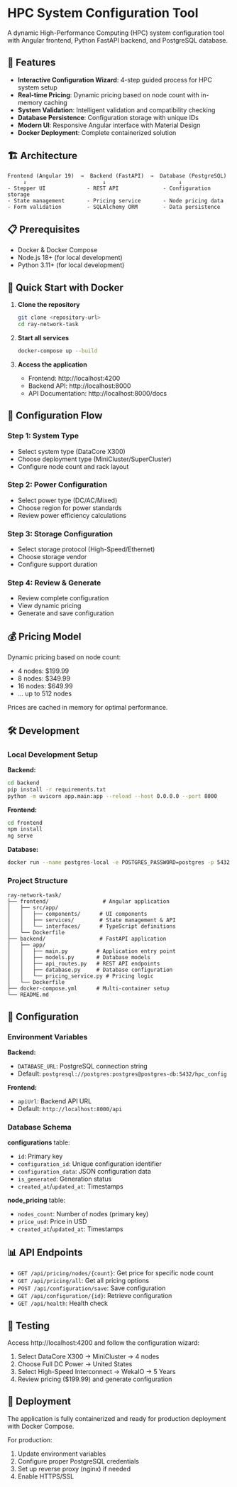 # HPC System Configuration Tool

A dynamic High-Performance Computing (HPC) system configuration tool with Angular frontend, Python FastAPI backend, and PostgreSQL database.

## 🚀 Features

- **Interactive Configuration Wizard**: 4-step guided process for HPC system setup
- **Real-time Pricing**: Dynamic pricing based on node count with in-memory caching
- **System Validation**: Intelligent validation and compatibility checking
- **Database Persistence**: Configuration storage with unique IDs
- **Modern UI**: Responsive Angular interface with Material Design
- **Docker Deployment**: Complete containerized solution

## 🏗️ Architecture

```
Frontend (Angular 19)  →  Backend (FastAPI)  →  Database (PostgreSQL)
     ↓                        ↓                       ↓
- Stepper UI             - REST API              - Configuration storage
- State management       - Pricing service       - Node pricing data
- Form validation        - SQLAlchemy ORM        - Data persistence
```

## 📋 Prerequisites

- Docker & Docker Compose
- Node.js 18+ (for local development)
- Python 3.11+ (for local development)

## 🐳 Quick Start with Docker

1. **Clone the repository**
   ```bash
   git clone <repository-url>
   cd ray-network-task
   ```

2. **Start all services**
   ```bash
   docker-compose up --build
   ```

3. **Access the application**
   - Frontend: http://localhost:4200
   - Backend API: http://localhost:8000
   - API Documentation: http://localhost:8000/docs

## 📝 Configuration Flow

### Step 1: System Type
- Select system type (DataCore X300)
- Choose deployment type (MiniCluster/SuperCluster)
- Configure node count and rack layout

### Step 2: Power Configuration
- Select power type (DC/AC/Mixed)
- Choose region for power standards
- Review power efficiency calculations

### Step 3: Storage Configuration
- Select storage protocol (High-Speed/Ethernet)
- Choose storage vendor
- Configure support duration

### Step 4: Review & Generate
- Review complete configuration
- View dynamic pricing
- Generate and save configuration

## 💰 Pricing Model

Dynamic pricing based on node count:
- 4 nodes: $199.99
- 8 nodes: $349.99
- 16 nodes: $649.99
- ... up to 512 nodes

Prices are cached in memory for optimal performance.

## 🛠️ Development

### Local Development Setup

**Backend:**
```bash
cd backend
pip install -r requirements.txt
python -m uvicorn app.main:app --reload --host 0.0.0.0 --port 8000
```

**Frontend:**
```bash
cd frontend
npm install
ng serve
```

**Database:**
```bash
docker run --name postgres-local -e POSTGRES_PASSWORD=postgres -p 5432:5432 -d postgres:15-alpine
```

### Project Structure

```
ray-network-task/
├── frontend/                 # Angular application
│   ├── src/app/
│   │   ├── components/      # UI components
│   │   ├── services/        # State management & API
│   │   └── interfaces/      # TypeScript definitions
│   └── Dockerfile
├── backend/                 # FastAPI application
│   ├── app/
│   │   ├── main.py         # Application entry point
│   │   ├── models.py       # Database models
│   │   ├── api_routes.py   # REST API endpoints
│   │   ├── database.py     # Database configuration
│   │   └── pricing_service.py # Pricing logic
│   └── Dockerfile
├── docker-compose.yml      # Multi-container setup
└── README.md
```

## 🔧 Configuration

### Environment Variables

**Backend:**
- `DATABASE_URL`: PostgreSQL connection string
- Default: `postgresql://postgres:postgres@postgres-db:5432/hpc_config`

**Frontend:**
- `apiUrl`: Backend API URL
- Default: `http://localhost:8000/api`

### Database Schema

**configurations** table:
- `id`: Primary key
- `configuration_id`: Unique configuration identifier
- `configuration_data`: JSON configuration data
- `is_generated`: Generation status
- `created_at`/`updated_at`: Timestamps

**node_pricing** table:
- `nodes_count`: Number of nodes (primary key)
- `price_usd`: Price in USD
- `created_at`/`updated_at`: Timestamps

## 📊 API Endpoints

- `GET /api/pricing/nodes/{count}`: Get price for specific node count
- `GET /api/pricing/all`: Get all pricing options
- `POST /api/configuration/save`: Save configuration
- `GET /api/configuration/{id}`: Retrieve configuration
- `GET /api/health`: Health check

## 🧪 Testing

Access http://localhost:4200 and follow the configuration wizard:

1. Select DataCore X300 → MiniCluster → 4 nodes
2. Choose Full DC Power → United States
3. Select High-Speed Interconnect → WekaIO → 5 Years
4. Review pricing ($199.99) and generate configuration

## 🚀 Deployment

The application is fully containerized and ready for production deployment with Docker Compose.

For production:
1. Update environment variables
2. Configure proper PostgreSQL credentials
3. Set up reverse proxy (nginx) if needed
4. Enable HTTPS/SSL